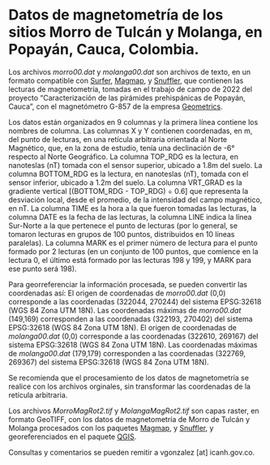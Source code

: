 # Datos de magnetometría de los sitios Morro de Tulcán y Molanga, en Popayán, Cauca, Colombia.

Los archivos *morro00.dat* y *molanga00.dat* son archivos de texto, en un formato compatible con [Surfer](https://www.goldensoftware.com/products/surfer/), [Magmap](https://www.geometrics.com/software/magmap/), y [Snuffler](http://www.sussexarch.org.uk/geophys/snuffler.html), que contienen las lecturas de magnetometría, tomadas en el trabajo de campo de 2022 del proyecto “Caracterización de las pirámides prehispánicas de Popayán, Cauca”, con el magnetómetro G-857 de la empresa [Geometrics](https://www.geometrics.com/). 

Los datos están organizados en 9 columnas y la primera línea contiene los nombres de columna. Las columnas X y Y contienen coordenadas, en m, del punto de lecturas, en una retícula arbitraria orientada al Norte Magnético, que, en la zona de estudio, tenía una declinación de -6° respecto al Norte Geográfico. La columna TOP_RDG es la lectura, en nanoteslas (nT) tomada con el sensor superior, ubicado a 1.8m del suelo. La columna BOTTOM_RDG es la lectura, en nanoteslas (nT), tomada con el sensor inferior, ubicado a 1.2m del suelo. La columna VRT_GRAD es la gradiente vertical [(BOTTOM_RDG - TOP_RDG) ÷ 0.6] que representa la desviación local, desde el promedio, de la intensidad del campo magnético, en nT. La columna TIME es la hora a la que fueron tomadas las lecturas, la columna DATE es la fecha de las lecturas, la columna LINE indica la línea Sur-Norte a la que pertenece el punto de lecturas (por lo general, se tomaron lecturas en grupos de 100 puntos, distribuidos en 10 líneas paralelas). La columna MARK es el primer número de lectura para el punto formado por 2 lecturas (en un conjunto de 100 puntos, que comience en la lectura 0, el último está formado por las lecturas 198 y 199, y MARK para ese punto será 198).

Para georreferenciar la información procesada, se pueden convertir las coordenadas así: El origen de coordenadas de *morro00.dat* (0,0) corresponde a las coordenadas (322044, 270244) del sistema EPSG:32618 (WGS 84 Zona UTM 18N). Las coordenadas máximas de *morro00.dat* (149,169) corresponden a las coordenadas (322193, 270402) del sistema EPSG:32618 (WGS 84 Zona UTM 18N). El origen de coordenadas de *molanga00.dat* (0,0) corresponde a las coordenadas (322610, 269167) del sistema EPSG:32618 (WGS 84 Zona UTM 18N). Las coordenadas máximas de *molanga00.dat* (179,179) corresponden a las coordenadas (322769, 269367) del sistema EPSG:32618 (WGS 84 Zona UTM 18N).

Se recomienda que el procesamiento de los datos de magnetometría se realice con los archivos orginales, sin transformar las coordenadas de la retícula arbitraria.

Los archivos *MorroMagRot2.tif* y *MolangaMagRot2.tif* son capas raster, en formato GeoTIFF, con los datos de magnetometría de Morro de Tulcán y Molanga procesados con los paquetes [Magmap](https://www.geometrics.com/software/magmap/), y [Snuffler](http://www.sussexarch.org.uk/geophys/snuffler.html), y georeferenciados en el paquete [QGIS](https://qgis.org/). 

Consultas y comentarios se pueden remitir a vgonzalez [at] icanh.gov.co. 
